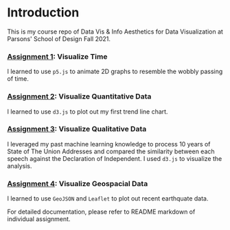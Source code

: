 # Introduction

This is my course repo of Data Vis & Info Aesthetics for Data Visualization at Parsons' School of Design Fall 2021.

### [Assignment 1](https://github.com/muonius/msdv-dvia/tree/master/01-visualize-time): Visualize Time
I learned to use `p5.js` to animate 2D graphs to resemble the wobbly passing of time.

### [Assignment 2](https://github.com/muonius/msdv-dvia/tree/master/02-visualize-quantitative-data): Visualize Quantitative Data
I learned to use `d3.js` to plot out my first trend line chart.

### [Assignment 3](https://github.com/muonius/msdv-dvia/tree/master/03-visualize-qualitative-data): Visualize Qualitative Data
I leveraged my past machine learning knowledge to process 10 years of State of The Union Addresses and compared the similarity between each speech against the Declaration of Independent. I used `d3.js` to visualize the analysis.

### [Assignment 4](https://github.com/muonius/msdv-dvia/tree/master/04-visualize-spacial-data): Visualize Geospacial Data
I learned to use `GeoJSON` and `Leaflet` to plot out recent earthquate data. 

For detailed documentation, please refer to README markdown of individual assignment.



